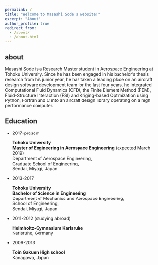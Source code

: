 ```yaml
---
permalink: /
title: "Welcome to Masashi Sode's website!"
excerpt: "About"
author_profile: true
redirect_from: 
  - /about/
  - /about.html
---
```


## about
<!-- ====== -->

Masashi Sode is a Research Master student in Aerospace Engineering at Tohoku University.
Since he has been engaged in his bachelor’s thesis research from his junior year, he has taken a leading place on an aircraft design software development team for the last four years. he integrated Computational Fluid Dynamics (CFD), the Finite Element Method (FEM), Fluid-Structure Interaction (FSI) and Kriging-based Optimization using Python, Fortran and C into an aircraft design library operating on a high performance computer.

## Education
<!-- ====== -->

- 2017-present

    **Tohoku University**  
    **Master of Engineering in Aerospace Engineering** (expected March 2019)  
    Department of Aerospace Engineering,  
    Graduate School of Engineering,  
    Sendai, Miyagi, Japan

- 2013-2017

    **Tohoku University**  
    **Bachelor of Science in Engineering**  
    Department of Mechanics and Aerospace Engineering,  
    School of Engineering,  
    Sendai, Miyagi, Japan

- 2011-2012 (studying abroad)

    **Helmholtz-Gymnasium Karlsruhe**  
    Karlsruhe, Germany

- 2009-2013

    **Toin Gakuen High school**  
    Kanagawa, Japan
